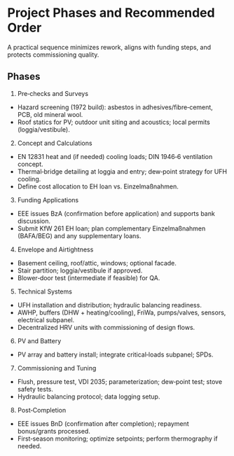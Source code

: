 # Project Phases and Recommended Order

A practical sequence minimizes rework, aligns with funding steps, and protects commissioning quality.

## Phases

1) Pre‑checks and Surveys
- Hazard screening (1972 build): asbestos in adhesives/fibre‑cement, PCB, old mineral wool.
- Roof statics for PV; outdoor unit siting and acoustics; local permits (loggia/vestibule).

2) Concept and Calculations
- EN 12831 heat and (if needed) cooling loads; DIN 1946‑6 ventilation concept.
- Thermal‑bridge detailing at loggia and entry; dew‑point strategy for UFH cooling.
- Define cost allocation to EH loan vs. Einzelmaßnahmen.

3) Funding Applications
- EEE issues BzA (confirmation before application) and supports bank discussion.
- Submit KfW 261 EH loan; plan complementary Einzelmaßnahmen (BAFA/BEG) and any supplementary loans.

4) Envelope and Airtightness
- Basement ceiling, roof/attic, windows; optional facade.
- Stair partition; loggia/vestibule if approved.
- Blower‑door test (intermediate if feasible) for QA.

5) Technical Systems
- UFH installation and distribution; hydraulic balancing readiness.
- AWHP, buffers (DHW + heating/cooling), FriWa, pumps/valves, sensors, electrical subpanel.
- Decentralized HRV units with commissioning of design flows.

6) PV and Battery
- PV array and battery install; integrate critical‑loads subpanel; SPDs.

7) Commissioning and Tuning
- Flush, pressure test, VDI 2035; parameterization; dew‑point test; stove safety tests.
- Hydraulic balancing protocol; data logging setup.

8) Post‑Completion
- EEE issues BnD (confirmation after completion); repayment bonus/grants processed.
- First‑season monitoring; optimize setpoints; perform thermography if needed.
